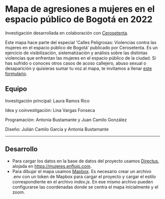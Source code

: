 # Mapa de agresiones a mujeres en el espacio público de Bogotá en 2022

Investigación desarrollada en colaboración con [Cerosetenta](https://cerosetenta.uniandes.edu.co/).

Este mapa hace parte del especial 'Calles Peligrosas: Violencias contra las mujeres en el espacio público de Bogotá' publicado por Cerosetenta. Es un ejercicio de visibilización, sistematización y análisis sobre las distintas violencias que enfrentan las mujeres en el espacio público de la ciudad. Si has sufrido o conoces otros casos de acoso callejero, abuso sexual o desaparición y quisieras sumar tu voz al mapa, te invitamos a llenar [este formulario](https://docs.google.com/forms/d/e/1FAIpQLSfFiJmGgXuFWQVnxVCbr7bRuPkO2DE7k4km-H1_ybgiZ_lN0g/viewform).

## Equipo

Investigación principal: Laura Ramos Rico

Idea y coinvestigación: Lina Vargas Fonseca

Programación: Antonia Bustamante y Juan Camilo González

Diseño: Julián Camilo García y Antonia Bustamante

---

## Desarrollo

- Para cargar los datos en la base de datos del proyecto usamos [Directus](https://directus.io/), alojada en https://mujeres.enflujo.com.
- Para dibujar el mapa usamos [Mapbox](https://www.mapbox.com/). Es necesario crear un archivo .env con un token de Mapbox para cargar el proyecto y cargar el estilo correspondiente en el archivo _index.js_. En ese mismo archivo pueden configurarse las coordenadas donde se centra el mapa inicialmente y el zoom.
